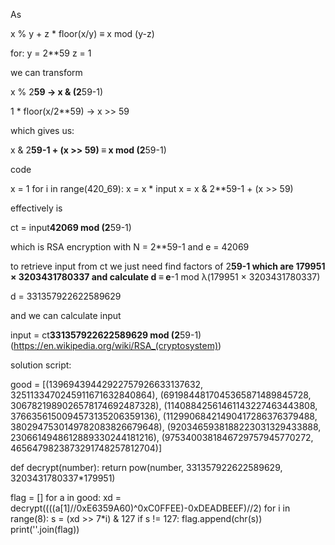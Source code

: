 As

x % y + z * floor(x/y) ≡ x   mod (y-z)

for: 
y = 2**59
z = 1

we can transform

x % 2**59 -> x & (2**59-1)

1 * floor(x/2**59) -> x >> 59

which gives us:

x & 2**59-1 + (x >> 59) ≡ x    mod (2**59-1)


code

x = 1
for i in range(420_69):
    x = x * input
    x = x & 2**59-1 + (x >> 59)

effectively is 

ct = input**42069 mod (2**59-1)

which is RSA encryption with N = 2**59-1 and e = 42069 

to retrieve input from ct we just need find factors of 2**59-1
which are 179951 × 3203431780337 and
calculate 
d ≡ e**-1 mod λ(179951 × 3203431780337)

d = 331357922622589629

and we can calculate input

input = ct**331357922622589629 mod (2**59-1)
(https://en.wikipedia.org/wiki/RSA_(cryptosystem))

solution script:

good = [(13969439442922757926633137632, 3251133470245911671632840864), (6919844817045365871489845728, 3067821989026578174692487328), (11408842561461143227463443808, 3766356150094573135206359136), (11299068421490417286376379488, 3802947530149782083826679648), (9203465938188223031329433888, 2306614948612889330244181216), (9753400381846729757945770272, 4656479823873291748257812704)]

def decrypt(number):
    return pow(number, 331357922622589629, 3203431780337*179951)

flag = []
for a in good:
    xd = decrypt((((a[1]//0xE6359A60)^0xC0FFEE)-0xDEADBEEF)//2)
    for i in range(8):
        s = (xd >> 7*i) & 127
        if s != 127:
            flag.append(chr(s))
print(''.join(flag))
